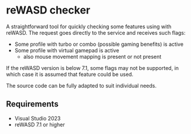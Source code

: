 # reWASD checker

A straightforward tool for quickly checking some features using with reWASD. The request goes directly to the service and receives such flags:

* Some profile with turbo or combo (possible gaming benefits) is active
* Some profile with virtual gamepad is active
  * also mouse movement mapping is present or not present

If the reWASD version is below 7.1, some flags may not be supported, in which case it is assumed that feature could be used.

The source code can be fully adapted to suit individual needs.


## Requirements

* Visual Studio 2023
* reWASD 7.1 or higher
